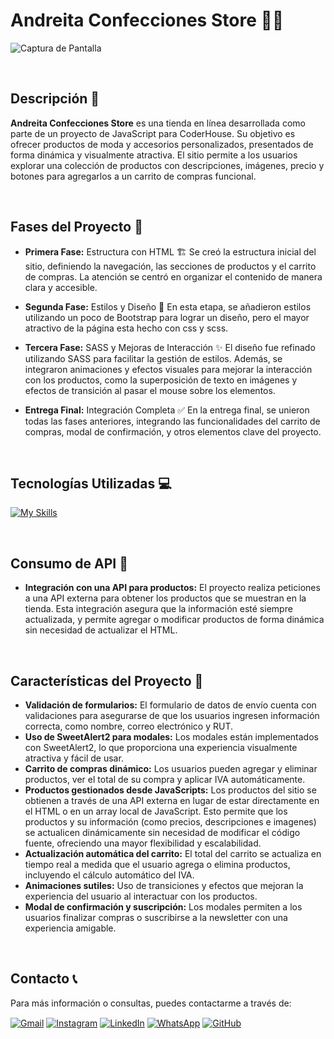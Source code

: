 # Andreita Confecciones Store 🧵👗

![Captura de Pantalla](https://i.postimg.cc/9XKthVBp/Captura-de-pantalla-2024-10-14-014725.png)

<br>

## Descripción 📝

**Andreita Confecciones Store** es una tienda en línea desarrollada como parte de un proyecto de JavaScript para CoderHouse. Su objetivo es ofrecer productos de moda y accesorios personalizados, presentados de forma dinámica y visualmente atractiva. El sitio permite a los usuarios explorar una colección de productos con descripciones, imágenes, precio y botones para agregarlos a un carrito de compras funcional.

<br>

## Fases del Proyecto 🚀

- **Primera Fase:** Estructura con HTML 🏗️
  Se creó la estructura inicial del sitio, definiendo la navegación, las secciones de productos y el carrito de compras. La atención se centró en organizar el contenido de manera clara y accesible.

- **Segunda Fase:** Estilos y Diseño 🎨
  En esta etapa, se añadieron estilos utilizando un poco de Bootstrap para lograr un diseño, pero el mayor atractivo de la página esta hecho con css y scss.

- **Tercera Fase:** SASS y Mejoras de Interacción ✨
  El diseño fue refinado utilizando SASS para facilitar la gestión de estilos. Además, se integraron animaciones y efectos visuales para mejorar la interacción con los productos, como la superposición de texto en imágenes y efectos de transición al pasar el mouse sobre los elementos.

- **Entrega Final:** Integración Completa ✅
  En la entrega final, se unieron todas las fases anteriores, integrando las funcionalidades del carrito de compras, modal de confirmación, y otros elementos clave del proyecto.

<br>

## Tecnologías Utilizadas 💻

[![My Skills](https://skillicons.dev/icons?i=html,css,sass,bootstrap,js)](https://skillicons.dev)

<br>

## Consumo de API 🚀

- **Integración con una API para productos:** El proyecto realiza peticiones a una API externa para obtener los productos que se muestran en la tienda. Esta integración asegura que la información esté siempre actualizada, y permite agregar o modificar productos de forma dinámica sin necesidad de actualizar el HTML.

<br>

## Características del Proyecto 🌟

- **Validación de formularios:** El formulario de datos de envío cuenta con validaciones para asegurarse de que los usuarios ingresen información correcta, como nombre, correo electrónico y RUT.
- **Uso de SweetAlert2 para modales:** Los modales están implementados con SweetAlert2, lo que proporciona una experiencia visualmente atractiva y fácil de usar.
- **Carrito de compras dinámico:** Los usuarios pueden agregar y eliminar productos, ver el total de su compra y aplicar IVA automáticamente.
- **Productos gestionados desde JavaScripts:** Los productos del sitio se obtienen a través de una API externa en lugar de estar directamente en el HTML o en un array local de JavaScript. Esto permite que los productos y su información (como precios, descripciones e imagenes) se actualicen dinámicamente sin necesidad de modificar el código fuente, ofreciendo una mayor flexibilidad y escalabilidad.
- **Actualización automática del carrito:** El total del carrito se actualiza en tiempo real a medida que el usuario agrega o elimina productos, incluyendo el cálculo automático del IVA.
- **Animaciones sutiles:** Uso de transiciones y efectos que mejoran la experiencia del usuario al interactuar con los productos.
- **Modal de confirmación y suscripción:** Los modales permiten a los usuarios finalizar compras o suscribirse a la newsletter con una experiencia amigable.

<br>

## Contacto 📞

Para más información o consultas, puedes contactarme a través de:

<p align="left">
  <a href="mailto:ado.pezzini@gmail.com" target="blank"><img align="center" src="https://img.shields.io/badge/Gmail-D14836?style=for-the-badge&logo=gmail&logoColor=white" alt="Gmail" /></a>
  <a href="https://www.instagram.com/gustavo.d2" target="blank"><img align="center" src="https://img.shields.io/badge/Instagram-E4405F?style=for-the-badge&logo=instagram&logoColor=white" alt="Instagram" /></a>
  <a href="https://linkedin.com/in/gustavo-pezzini-puen" target="blank"><img align="center" src="https://img.shields.io/badge/LinkedIn-0077B5?style=for-the-badge&logo=linkedin&logoColor=white" alt="LinkedIn"/></a>
  <a href="https://api.whatsapp.com/send?phone=56963540147" target="blank"><img align="center" src="https://img.shields.io/badge/WhatsApp-25D366?style=for-the-badge&logo=whatsapp&logoColor=white" alt="WhatsApp"/></a>
  <a href="https://github.com/roydev-dw" target="blank"><img align="center" src="https://img.shields.io/badge/GitHub-181717?style=for-the-badge&logo=github&logoColor=white" alt="GitHub" /></a>
</p>
